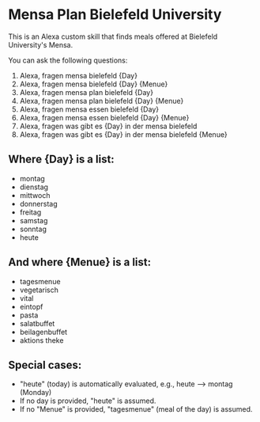 # Mensa Plan Bielefeld University

This is an Alexa custom skill that finds meals offered at Bielefeld University's Mensa.

You can ask the following questions:

1. Alexa, fragen mensa bielefeld {Day}
2. Alexa, fragen mensa bielefeld {Day} {Menue}
3. Alexa, fragen mensa plan bielefeld {Day}
4. Alexa, fragen mensa plan bielefeld {Day} {Menue}
5. Alexa, fragen mensa essen bielefeld {Day}
6. Alexa, fragen mensa essen bielefeld {Day} {Menue}
7. Alexa, fragen was gibt es {Day} in der mensa bielefeld
8. Alexa, fragen was gibt es {Day} in der mensa bielefeld {Menue}

## Where {Day} is a list:

* montag
* dienstag
* mittwoch
* donnerstag
* freitag
* samstag
* sonntag
* heute

## And where {Menue} is a list:

* tagesmenue
* vegetarisch
* vital
* eintopf
* pasta
* salatbuffet
* beilagenbuffet
* aktions theke

## Special cases:

* "heute" (today) is automatically evaluated, e.g., heute --> montag (Monday)
* If no day is provided, "heute" is assumed.
* If no "Menue" is provided, "tagesmenue" (meal of the day) is assumed.
